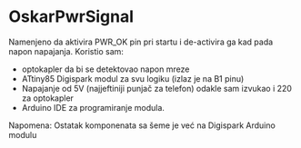 # OskarPwrSignal

Namenjeno da aktivira PWR_OK pin pri startu i de-activira ga kad pada napon napajanja.
Koristio sam:
- optokapler da bi se detektovao napon mreze
- ATtiny85 Digispark modul za svu logiku (izlaz je na B1 pinu)
- Napajanje od 5V (najjeftiniji punjač za telefon) odakle sam izvukao i 220 za optokapler
- Arduino IDE za programiranje modula.

Napomena:
Ostatak komponenata sa šeme je već na Digispark Arduino modulu
